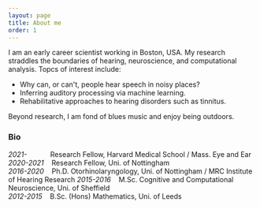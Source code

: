 ```yaml
---
layout: page
title: About me
order: 1
---
```


I am an early career scientist working in Boston, USA. My research straddles the boundaries of hearing, neuroscience, and computational analysis. Topcs of interest include:
* Why can, or can't, people hear speech in noisy places?
* Inferring auditory processing via machine learning.
* Rehabilitative approaches to hearing disorders such as tinnitus.

Beyond research, I am fond of blues music and enjoy being outdoors.

### Bio
*2021-* &nbsp;&nbsp;&nbsp;&nbsp;&nbsp;&nbsp;&nbsp;&nbsp;&nbsp;&nbsp; Research Fellow, Harvard Medical School / Mass. Eye and Ear
*2020-2021* &nbsp;&nbsp; Research Fellow, Uni. of Nottingham  
*2016-2020* &nbsp;&nbsp; Ph.D. Otorhinolaryngology, Uni. of Nottingham / MRC Institute of Hearing Research
*2015-2016* &nbsp;&nbsp; M.Sc. Cognitive and Computational Neuroscience, Uni. of Sheffield  
*2012-2015* &nbsp;&nbsp; B.Sc. (Hons) Mathematics, Uni. of Leeds
